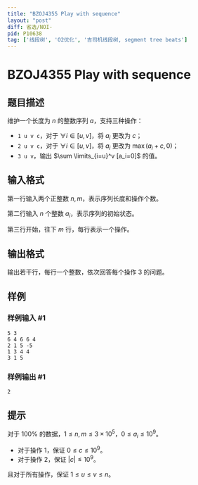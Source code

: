 ```yaml
---
title: "BZOJ4355 Play with sequence"
layout: "post"
diff: 省选/NOI-
pid: P10638
tag: ['线段树', 'O2优化', '吉司机线段树, segment tree beats']
---
```

# BZOJ4355 Play with sequence
## 题目描述

维护一个长度为 $n$ 的整数序列 $a$，支持三种操作：

- `1 u v c`，对于 $\forall i \in [u,v]$，将 $a_i$ 更改为 $c$；
- `2 u v c`，对于 $\forall i \in [u,v]$，将 $a_i$ 更改为 $\max(a_i+c,0)$；
- `3 u v`，输出 $\sum \limits_{i=u}^v [a_i=0]$ 的值。
## 输入格式

第一行输入两个正整数 $n,m$，表示序列长度和操作个数。

第二行输入 $n$ 个整数 $a_i$，表示序列的初始状态。

第三行开始，往下 $m$ 行，每行表示一个操作。
## 输出格式

输出若干行，每行一个整数，依次回答每个操作 $3$ 的问题。
## 样例

### 样例输入 #1
```
5 3
6 4 6 6 4 
2 1 5 -5
1 3 4 4
3 1 5
```
### 样例输出 #1
```
2
```
## 提示

对于 $100\%$ 的数据，$1\leq n,m\leq 3\times 10^5$，$0\leq a_i\leq 10^9$。

- 对于操作 $1$，保证 $0\leq c\leq 10^9$。
- 对于操作 $2$，保证 $|c| \leq 10^9$。

且对于所有操作，保证 $1\leq u\leq v\leq n$。

